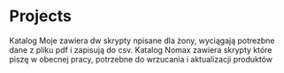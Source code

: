 # Projects
Katalog Moje zawiera dw skrypty npisane dla żony, wyciągają potrezbne dane z pliku pdf i zapisują do csv.
Katalog Nomax zawiera skrypty które piszę w obecnej pracy, potrzebne do wrzucania i aktualizacji produktów
